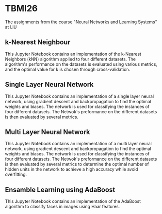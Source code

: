 # TBMI26
The assignments from the course "Neural Networks and Learning Systems" at LiU

## k-Nearest Neighbour
This Jupyter Notebook contains an implementation of the k-Nearest Neighbors (kNN) algorithm applied to four different datasets. The algorithm's performance on the datasets is evaluated using various metrics, and the optimal value for k is chosen through cross-validation.

## Single Layer Neural Network
This Jupyter Notebook contains an implementation of a single layer neural network, using gradient descent and backpropagation to find the optimal weights and biases. The network is used for classifying the instances of four different datasets. The Netwok's preformance on the different datasets is then evaluated by several metrics.

## Multi Layer Neural Network
This Jupyter Notebook contains an implementation of a multi layer neural network, using gradient descent and backpropagation to find the optimal weights and biases. The network is used for classifying the instances of four different datasets. The Netwok's preformance on the different datasets is then evaluated by several metrics to determine the optimal number of hidden units in the network to achieve a high accuracy while avoid overfitting. 

## Ensamble Learning using AdaBoost
This Jupyter Notebook contains an implementation of the AdaBoost algorithm to classify faces in images using Haar features.

##
